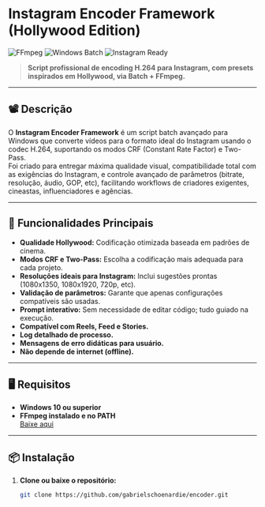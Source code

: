 # Instagram Encoder Framework (Hollywood Edition)

![FFmpeg](https://img.shields.io/badge/FFmpeg-H.264-green?logo=ffmpeg) ![Windows Batch](https://img.shields.io/badge/Windows-Batch-blue) ![Instagram Ready](https://img.shields.io/badge/Instagram-Ready-purple)

> **Script profissional de encoding H.264 para Instagram, com presets inspirados em Hollywood, via Batch + FFmpeg.**

---

## 📽️ Descrição

O **Instagram Encoder Framework** é um script batch avançado para Windows que converte vídeos para o formato ideal do Instagram usando o codec H.264, suportando os modos CRF (Constant Rate Factor) e Two-Pass.  
Foi criado para entregar máxima qualidade visual, compatibilidade total com as exigências do Instagram, e controle avançado de parâmetros (bitrate, resolução, áudio, GOP, etc), facilitando workflows de criadores exigentes, cineastas, influenciadores e agências.

---

## 🚀 Funcionalidades Principais

- **Qualidade Hollywood:** Codificação otimizada baseada em padrões de cinema.
- **Modos CRF e Two-Pass:** Escolha a codificação mais adequada para cada projeto.
- **Resoluções ideais para Instagram:** Inclui sugestões prontas (1080x1350, 1080x1920, 720p, etc).
- **Validação de parâmetros:** Garante que apenas configurações compatíveis são usadas.
- **Prompt interativo:** Sem necessidade de editar código; tudo guiado na execução.
- **Compatível com Reels, Feed e Stories.**
- **Log detalhado de processo.**
- **Mensagens de erro didáticas para usuário.**
- **Não depende de internet (offline).**

---

## 🖥️ Requisitos

- **Windows 10 ou superior**
- **FFmpeg instalado e no PATH**  
  [Baixe aqui](https://ffmpeg.org/download.html)

---

## 📦 Instalação

1. **Clone ou baixe o repositório:**
   ```sh
   git clone https://github.com/gabrielschoenardie/encoder.git
